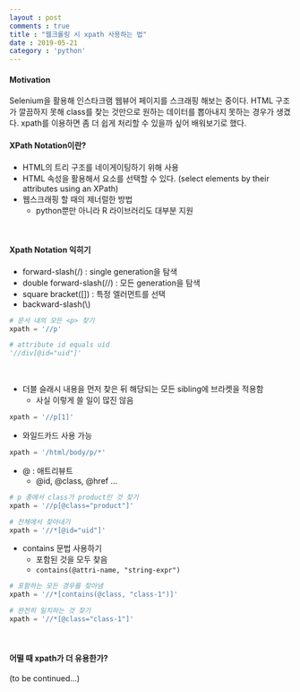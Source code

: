 ```yaml
---
layout : post
comments : true
title : "웹크롤링 시 xpath 사용하는 법"
date : 2019-05-21
category : 'python'
---
```


#### Motivation
Selenium을 활용해 인스타크램 웹뷰어 페이지를 스크래핑 해보는 중이다. HTML 구조가 깔끔하지 못해 class를 찾는 것만으로 원하는 데이터를 뽑아내지 못하는 경우가 생겼다. xpath를 이용하면 좀 더 쉽게 처리할 수 있을까 싶어 배워보기로 했다.


#### XPath Notation이란?
- HTML의 트리 구조를 네이게이팅하기 위해 사용
- HTML 속성을 활용해서 요소를 선택할 수 있다.
(select elements by their attributes using an XPath)
- 웹스크래핑 할 때의 제너럴한 방법
  - python뿐만 아니라 R 라이브러리도 대부분 지원
<br>

#### Xpath Notation 익히기
- forward-slash(/) : single generation을 탐색
- double forward-slash(//) : 모든 generation을 탐색
- square bracket([]) : 특정 엘러먼트를 선택
- backward-slash(\\)

```python
# 문서 내의 모든 <p> 찾기
xpath = '//p'

```

```python
# attribute id equals uid
'//div[@id="uid"]'
```
<br>

- 더블 슬래시 내용을 먼저 찾은 뒤 해당되는 모든 sibling에 브라켓을 적용함
  - 사실 이렇게 쓸 일이 많진 않음

```python
xpath = '//p[1]'
```

- 와일드카드 사용 가능
```python  
xpath = '/html/body/p/*'

```

- @ : 애트리뷰트
  - @id, @class, @href ...
```python
# p 중에서 class가 product인 것 찾기
xpath = '//p[@class="product"]'

# 전체에서 찾아내기
xpath = '//*[@id="uid"]'
```  

- contains 문법 사용하기
  - 포함된 것을 모두 찾음
  - `contains(@attri-name, "string-expr")`
```python
# 포함하는 모든 경우를 찾아냄
xpath = '//*[contains(@class, "class-1")]'

# 완전히 일치하는 것 찾기
xpath = '//*[@class="class-1"]'
```

<br>

#### 어떨 때 xpath가 더 유용한가?
(to be continued...)
